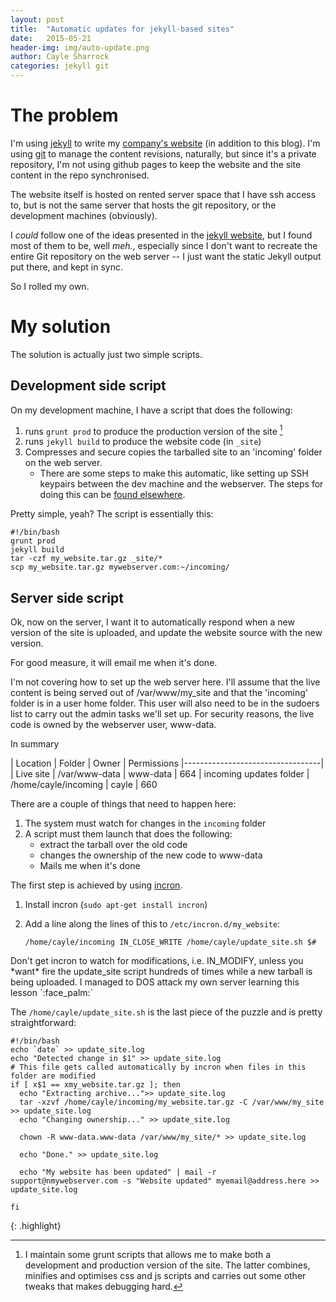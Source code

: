 ```yaml
---
layout: post
title:  "Automatic updates for jekyll-based sites"
date:   2015-05-21
header-img: img/auto-update.png
author: Cayle Sharrock
categories: jekyll git 
---
```


# The problem

I'm using [jekyll] to write my [company's website](http://nimbustech.biz) (in addition to this blog). I'm using [git] to manage the content 
revisions, naturally, but since it's a private repository, I'm not using github pages to keep the website and the 
site content in the repo synchronised.

The website itself is hosted on rented server space that I have ssh access to, but is not the same server that hosts
the git repository, or the development machines (obviously).

I *could* follow one of the ideas presented in the [jekyll website](http://jekyllrb.com/docs/deployment-methods/), but 
 I found most of them to be, well *meh.*, especially since I don't want to recreate the entire Git repository on the web 
 server -- I just want the static Jekyll output put there, and kept in sync. 
 
So I rolled my own.
 
# My solution

The solution is actually just two simple scripts.

## Development side script

On my development machine, I have a script that does the following:

1. runs `grunt prod` to produce the production version of the site [^1]
2. runs `jekyll build` to produce the website code (in `_site`)
3. Compresses and secure copies the tarballed site to an 'incoming' folder on the web server.
    * There are some steps to make this automatic, like setting up SSH keypairs between the dev machine and the webserver.
        The steps for doing this can be [found elsewhere](https://www.debian.org/devel/passwordlessssh).

Pretty simple, yeah? The script is essentially this:

    #!/bin/bash
    grunt prod
    jekyll build
    tar -czf my_website.tar.gz _site/*
    scp my_website.tar.gz mywebserver.com:~/incoming/

[^1]: I maintain some grunt scripts that allows me to make both a development and production version of the site. 
      The latter combines, minifies and optimises css and js scripts and carries out some other tweaks that makes debugging hard.    

## Server side script

Ok, now on the server, I want it to automatically respond when a new version of the site is uploaded, and update 
the website source with the new version.

For good measure, it will email me when it's done.

I'm not covering how to set up the web server here. I'll assume that the live content is being served out of /var/www/my_site
 and that the 'incoming' folder is in a user home folder. This user will also need to be in the sudoers list to carry out the
 admin tasks we'll set up. For security reasons, the live code is owned by the webserver user, www-data.
  
In summary
  
| Location | Folder | Owner | Permissions
|----------------------------------|
| Live site | /var/www-data | www-data | 664
| incoming updates folder | /home/cayle/incoming | cayle | 660
  
 
There are a couple of things that need to happen here:

1. The system must watch for changes in the `incoming` folder
2. A script must them launch that does the following:
    * extract the tarball over the old code
    * changes the ownership of the new code to www-data
    * Mails me when it's done
    
The first step is achieved by using [incron](http://www.cyberciti.biz/faq/linux-inotify-examples-to-replicate-directories/).

1. Install incron (`sudo apt-get install incron`)
2. Add a line along the lines of this to `/etc/incron.d/my_website`:

     `/home/cayle/incoming IN_CLOSE_WRITE /home/cayle/update_site.sh $#`

<div class="note warning" markdown='1'>
Don't get incron to watch for modifications, i.e. IN_MODIFY, unless you *want* fire the update_site script hundreds of times while
      a new tarball is being uploaded. I managed to DOS attack my own server learning this lesson `:face_palm:`
</div>       

The `/home/cayle/update_site.sh` is the last piece of the puzzle and is pretty straightforward:
 
    #!/bin/bash
    echo `date` >> update_site.log
    echo "Detected change in $1" >> update_site.log
    # This file gets called automatically by incron when files in this folder are modified
    if [ x$1 == xmy_website.tar.gz ]; then
      echo "Extracting archive...">> update_site.log
      tar -xzvf /home/cayle/incoming/my_website.tar.gz -C /var/www/my_site >> update_site.log
      echo "Changing ownership..." >> update_site.log
    
      chown -R www-data.www-data /var/www/my_site/* >> update_site.log
    
      echo "Done." >> update_site.log
    
      echo "My website has been updated" | mail -r support@nmywebserver.com -s "Website updated" myemail@address.here >> update_site.log
    
    fi
{: .highlight}
 

    
  
 [jekyll]: http://jekyllrb.com/
 [git]: http://github.com 